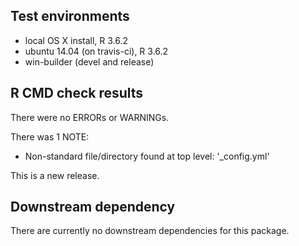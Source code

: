## Test environments
* local OS X install, R 3.6.2
* ubuntu 14.04 (on travis-ci), R 3.6.2
* win-builder (devel and release)

## R CMD check results

There were no ERRORs or WARNINGs.

There was 1 NOTE:
 * Non-standard file/directory found at top level: '_config.yml'
 
This is a new release.

## Downstream dependency

There are currently no downstream dependencies for this package.
